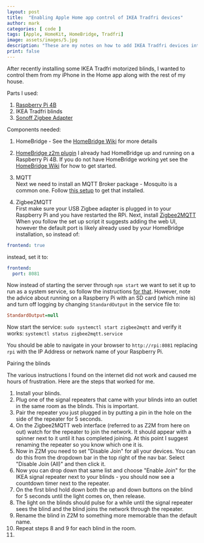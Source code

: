 ```yaml
---
layout: post
title:  "Enabling Apple Home app control of IKEA Tradfri devices"
author: mark
categories: [ code ]
tags: [Apple, HomeKit, HomeBridge, Tradfri]
image: assets/images/5.jpg
description: "These are my notes on how to add IKEA Tradfri devices into HomeKit using Homebridge and Zigbee2MQTT"
print: false
---
```


After recently installing some IKEA Tradfri motorized blinds, I wanted to 
control them from my iPhone in the Home app along with the rest of my house. 

Parts I used:

1. [Raspberry Pi 4B](https://amzn.to/3eljjDM)
2. IKEA Tradfri blinds
3. [Sonoff Zigbee Adapter](https://amzn.to/3TAIfYd)

Components needed:

1. HomeBridge - See the [HomeBridge Wiki](https://github.com/homebridge/homebridge/wiki) for more details
2. [HomeBridge z2m plugin](https://www.npmjs.com/package/homebridge-z2m)
I already had HomeBridge up and running on a Raspberry Pi 4B. If you do not have HomeBridge working yet see the [HomeBridge Wiki](https://github.com/homebridge/homebridge/wiki) for how to get started.

3. MQTT  
Next we need to install an MQTT Broker package - Mosquito is a common one. Follow [this setup](https://randomnerdtutorials.com/how-to-install-mosquitto-broker-on-raspberry-pi/) to get that installed.

4. Zigbee2MQTT  
First make sure your USB Zigbee adapter is plugged in to your Raspberry Pi and you have restarted the RPi. Next, install [Zigbee2MQTT](https://www.zigbee2mqtt.io/guide/installation/01_linux.html#installing)
When you follow the set up script it suggests adding the web UI, however the default port is likely already used by your HomeBridge installation, so instead of:

```yml
frontend: true 
```

instead, set it to:

```yml
frontend:
  port: 8081
```

Now instead of starting the server through `npm start` we want to set it up to run as a system service, so follow the instructions [for that](https://www.zigbee2mqtt.io/guide/installation/01_linux.html#optional-running-as-a-daemon-with-systemctl). However, note the advice about running on a Raspberry Pi with an SD card (which mine is) and turn off logging by changing `StandardOutput` in the service file to:

```ini
StandardOutput=null
```

Now start the service: `sudo systemctl start zigbee2mqtt`
and verify it works: `systemctl status zigbee2mqtt.service`

You should be able to navigate in your browser to `http://rpi:8081` replacing `rpi` with the IP Address or network name of your Raspberry Pi.

Pairing the blinds

The various instructions I found on the internet did not work and caused me hours of frustration. Here are the steps that worked for me. 

1. Install your blinds.
2. Plug one of the signal repeaters that came with your blinds into an outlet in the same room as the blinds. This is important.
3. Pair the repeater you just plugged in by putting a pin in the hole on the side of the repeater for 5 seconds.
4. On the Zigbee2MQTT web interface (referred to as Z2M from here on out) watch for the repeater to join the network. It should appear with a spinner next to it until it has completed joining. At this point I suggest renaming the repeater so you know which one it is. 
5. Now in Z2M you need to set "Disable Join" for all your devices.  You can do this from the dropdown bar in the top right of the nav bar. Select "Disable Join (All)" and then click it. 
6. Now you can drop down that same list and choose "Enable Join" for the IKEA signal repeater next to your blinds - you should now see a countdown timer next to the repeater.
7. On the first blind hold down both the up and down buttons on the blind for 5 seconds until the light comes on, then release.
8. The light on the blinds should pulse for a while until the signal repeater sees the blind and the blind joins the network through the repeater.
9. Rename the blind in Z2M to something more memorable than the default name.
10. Repeat steps 8 and 9 for each blind in the room. 
11. 